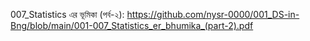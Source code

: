 007_Statistics এর ভূমিকা (পর্ব-২):
https://github.com/nysr-0000/001_DS-in-Bng/blob/main/001-007_Statistics_er_bhumika_(part-2).pdf
